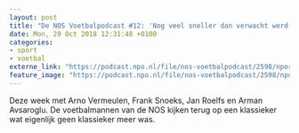 ```yaml
---
layout: post
title: "De NOS Voetbalpodcast #12: 'Nog veel sneller dan verwacht werd het een hele makkelijke middag voor Ajax'"
date: Mon, 29 Oct 2018 12:31:48 +0100
categories: 
- sport 
- voetbal 
externe_link: "https://podcast.npo.nl/file/nos-voetbalpodcast/2598/nporadio1_nos-voetbalpodcast_20181029_de-nos-voetbalpodcast-12.mp3"
feature_image: "https://podcast.npo.nl/file/nos-voetbalpodcast/2598/nporadio1_nos-voetbalpodcast_20181029_de-nos-voetbalpodcast-12.mp3"
---
```


Deze week met Arno Vermeulen, Frank Snoeks, Jan Roelfs en Arman Avsaroglu. De voetbalmannen van de NOS kijken terug op een klassieker wat eigenlijk geen klassieker meer was.

